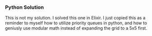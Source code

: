 ### Python Solution

This is not my solution. I solved this one in Elixir. I just copied this
as a reminder to myself how to utilize priority queues in python, and how
to geniusly use modular math instead of expanding the grid to a 5x5 first.

